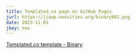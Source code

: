 ```yaml
---
title: Templated.co page on GitHub Pages
jurl: https://jiawp.neocities.org/binary001.png
date: 2023-11-03
jkey: new
---
```

[Templated.co template - Binary](https://textjia.github.io/binary/)
